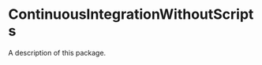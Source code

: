 <!--
 README.md


 ©[Current Date]

 Licensed under the MIT Licence.
 See https://opensource.org/licenses/MIT for licence information.
 -->

# ContinuousIntegrationWithoutScripts

A description of this package.

